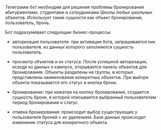 Телеграмм бот необходим для решения проблемы бронирования абитуриентами, студентами и сотрудниками Школы любых школьных объектов. Использует такие сущности как объект бронирования, пользователь, бронь.

Бот подразумевает следующие бизнес-процессы:
* авторизация пользователя: при активации бота, запрашивается ник пользователя, из данных которого заполняется сущность пользователь.

* просмотр объектов и их статуса: После успешной авторизации, исходя из данных о кампусе, открывается панель объектов для бронирования. Объекты разделены на группы, в которых представлены наименования конкретных объектов. При выборе объекта показывается его статус и кнопка брони.

* бронирование: при нажатии на кнопку бронирования, создается сущность брони, в которой описывается выбранный пользователем период бронирования и статус.

* отмена бронирования: происходит выбор существующих у пользователя броней с их удалением. Базе данных происходит изменение статуса для конкретного объекта.
